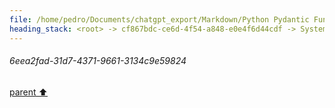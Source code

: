 ```yaml
---
file: /home/pedro/Documents/chatgpt_export/Markdown/Python Pydantic Function Model.md
heading_stack: <root> -> cf867bdc-ce6d-4f54-a848-e0e4f6d44cdf -> System -> 91080ce5-00bf-4674-a64f-dc1e193d3e94 -> System -> aaa22ff6-5b63-47f8-a421-d103fde86bf6 -> User -> 6eea2fad-31d7-4371-9661-3134c9e59824
---
```

###### 6eea2fad-31d7-4371-9661-3134c9e59824
[parent ⬆️](#aaa22ff6-5b63-47f8-a421-d103fde86bf6)
